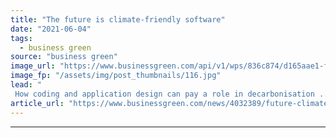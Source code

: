 ```yaml
---
title: "The future is climate-friendly software"
date: "2021-06-04"
tags: 
  - business green
source: "business green"
image_url: "https://www.businessgreen.com/api/v1/wps/836c874/d165aae1-fd45-4d09-9229-b14180b9e7c1/2/iStock-1252202552-software-185x114.jpg"
image_fp: "/assets/img/post_thumbnails/116.jpg"
lead: "
 How coding and application design can pay a role in decarbonisation ..."
article_url: "https://www.businessgreen.com/news/4032389/future-climate-friendly-software"
---
```


---
